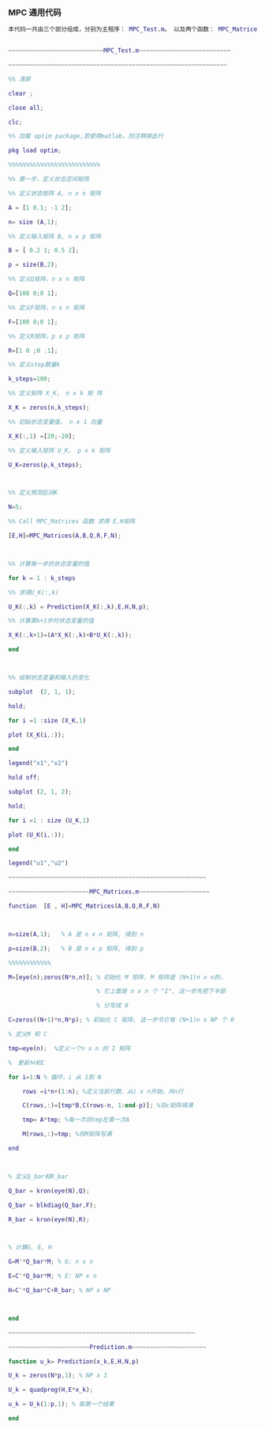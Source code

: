 ### MPC 通用代码

```matlab
本代码一共由三个部分组成，分别为主程序： MPC_Test.m。 以及两个函数： MPC_Matrices.m 和 Prediction.m


~~~~~~~~~~~~~~~~~~~~~~~~~~~MPC_Test.m~~~~~~~~~~~~~~~~~~~~~~~~~~

~~~~~~~~~~~~~~~~~~~~~~~~~~~~~~~~~~~~~~~~~~~~~~~~~~~~~~~~~~~~~~

%% 清屏

clear ; 

close all; 

clc;

%% 加载 optim package,若使用matlab，则注释掉此行

pkg load optim;

%%%%%%%%%%%%%%%%%%%%%%%%%%

%% 第一步，定义状态空间矩阵

%% 定义状态矩阵 A, n x n 矩阵

A = [1 0.1; -1 2];

n= size (A,1);

%% 定义输入矩阵 B, n x p 矩阵

B = [ 0.2 1; 0.5 2];

p = size(B,2);

%% 定义Q矩阵，n x n 矩阵

Q=[100 0;0 1];

%% 定义F矩阵，n x n 矩阵

F=[100 0;0 1];

%% 定义R矩阵，p x p 矩阵

R=[1 0 ;0 .1];

%% 定义step数量k

k_steps=100; 

%% 定义矩阵 X_K， n x k 矩 阵

X_K = zeros(n,k_steps);

%% 初始状态变量值， n x 1 向量

X_K(:,1) =[20;-20];

%% 定义输入矩阵 U_K， p x k 矩阵

U_K=zeros(p,k_steps);



%% 定义预测区间K

N=5;

%% Call MPC_Matrices 函数 求得 E,H矩阵 

[E,H]=MPC_Matrices(A,B,Q,R,F,N);



%% 计算每一步的状态变量的值

for k = 1 : k_steps 

%% 求得U_K(:,k)

U_K(:,k) = Prediction(X_K(:,k),E,H,N,p);

%% 计算第k+1步时状态变量的值

X_K(:,k+1)=(A*X_K(:,k)+B*U_K(:,k));

end



%% 绘制状态变量和输入的变化

subplot  (2, 1, 1);

hold;

for i =1 :size (X_K,1)

plot (X_K(i,:));

end

legend("x1","x2")

hold off;

subplot (2, 1, 2);

hold;

for i =1 : size (U_K,1)

plot (U_K(i,:));

end

legend("u1","u2")

~~~~~~~~~~~~~~~~~~~~~~~~~~~~~~~~~~~~~~~~~~~~~~~~~~~~~~~~

~~~~~~~~~~~~~~~~~~~~~~~MPC_Matrices.m~~~~~~~~~~~~~~~~~~~~

function  [E , H]=MPC_Matrices(A,B,Q,R,F,N)



n=size(A,1);   % A 是 n x n 矩阵, 得到 n

p=size(B,2);   % B 是 n x p 矩阵, 得到 p

%%%%%%%%%%%%

M=[eye(n);zeros(N*n,n)]; % 初始化 M 矩阵. M 矩阵是 (N+1)n x n的， 

                         % 它上面是 n x n 个 "I", 这一步先把下半部

                         % 分写成 0 

C=zeros((N+1)*n,N*p); % 初始化 C 矩阵, 这一步令它有 (N+1)n x NP 个 0

% 定义M 和 C 

tmp=eye(n);  %定义一个n x n 的 I 矩阵

%　更新Ｍ和C

for i=1:N % 循环，i 从 1到 N

    rows =i*n+(1:n); %定义当前行数，从i x n开始，共n行 

    C(rows,:)=[tmp*B,C(rows-n, 1:end-p)]; %将c矩阵填满

    tmp= A*tmp; %每一次将tmp左乘一次A

    M(rows,:)=tmp; %将M矩阵写满

end 



% 定义Q_bar和R_bar

Q_bar = kron(eye(N),Q);

Q_bar = blkdiag(Q_bar,F);

R_bar = kron(eye(N),R); 



% 计算G, E, H

G=M'*Q_bar*M; % G: n x n

E=C'*Q_bar*M; % E: NP x n

H=C'*Q_bar*C+R_bar; % NP x NP 



end

~~~~~~~~~~~~~~~~~~~~~~~~~~~~~~~~~~~~~~~~~~~~~~~~~~~~~

~~~~~~~~~~~~~~~~~~~~~~~Prediction.m~~~~~~~~~~~~~~~~~~~~~

function u_k= Prediction(x_k,E,H,N,p)

U_k = zeros(N*p,1); % NP x 1

U_k = quadprog(H,E*x_k);

u_k = U_k(1:p,1); % 取第一个结果

end
```
~~~~~~~~~~~~~~~~~~~~~~~~~~~~~~~~~~~~~~~~~~~~~~~~ 作者：DR_CAN https://www.bilibili.com/read/cv16891782 出处：bilibili

